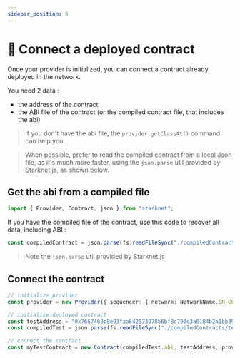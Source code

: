 ```yaml
---
sidebar_position: 5
---
```


# 🔌 Connect a deployed contract

Once your provider is initialized, you can connect a contract already deployed in the network.

You need 2 data :

- the address of the contract
- the ABI file of the contract (or the compiled contract file, that includes the abi)

> If you don't have the abi file, the `provider.getClassAt()` command can help you.

> When possible, prefer to read the compiled contract from a local Json file, as it's much more faster, using the `json.parse` util provided by Starknet.js, as shown below.

## Get the abi from a compiled file

```typescript
import { Provider, Contract, json } from "starknet";
```

If you have the compiled file of the contract, use this code to recover all data, including ABI :

```typescript
const compiledContract = json.parse(fs.readFileSync("./compiledContracts/test.json").toString("ascii"));
```

> Note the `json.parse` util provided by Starknet.js

## Connect the contract

```typescript
// initialize provider
const provider = new Provider({ sequencer: { network: NetworkName.SN_GOERLI } });

// initialize deployed contract
const testAddress = "0x7667469b8e93faa642573078b6bf8c790d3a6184b2a1bb39c5c923a732862e1";
const compiledTest = json.parse(fs.readFileSync("./compiledContracts/test.json").toString("ascii"));

// connect the contract
const myTestContract = new Contract(compiledTest.abi, testAddress, provider);
```
